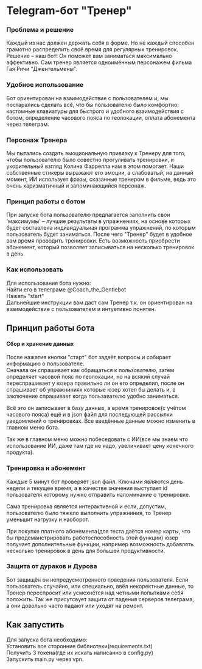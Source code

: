 # Telegram-бот "Тренер"
### Проблема и решение
Каждый из нас должен держать себя в форме. 
Но не каждый способен грамотно распределить своё время
для регулярных тренировок. Решение – наш бот! 
Он поможет вам заниматься максимально эффективно. 
Сам тренер является одноимённым персонажем 
фильма Гая Ричи "Джентельмены".
### Удобное использование
Бот ориентирован на взаимодействие с пользователем
и, мы постарались сделать всё, что бы пользователю
было комфортно: кастомные клавиатуры для быстрого и удобного
взаимодействия с ботом, определение часового пояса по
геолокации, оплата абонемента через телеграм.
### Персонаж Тренера
Мы пытались создать эмоциональную привязку к Тренеру
для того, чтобы пользователю было совестно прогуливать
тренировки, и укорительный взгляд Колина Фаррелла нам в этом помогает.
Наши собственные стикеры выражают его эмоции, а
слабоватый, на данный момент, ИИ использует фразы, сказанные тренером
в фильме, ведь это очень харизматичный и запоминающийся персонаж.
### Принцип работы с ботом
При запуске бота пользователю предлагается заполнить 
свои 'максимумы' – лучшие результаты в упражнениях, 
на основе которых будет составлена индивидуальная 
программа упражнений, по которым пользователь будет заниматься. 
После чего "Тренер" будет в удобное вам время проводить тренировки. 
Есть возможность приобрести абонемент, 
который позволяет записываться на несколько тренировок в день. 
### Как использовать
Для использования бота нужно:\
Найти его в телеграме @Coach_the_Gentlebot\
Нажать "start"\
Дальнейшие инструкции вам даст сам Тренер т.к. он 
ориентирован на взаимодействие с пользователем и интуетивно понятен.
## Принцип работы бота
#### Сбор и хранение данных
После нажатия кнопки "старт" бот задаёт 
вопросы и собирает информацию о пользователе.\
Сначала он спрашивает как обращаться к пользователю, 
затем определяет часовой пояс по геолокации, 
но на всякий случай переспрашивает у юзера 
правильно ли он его определил, после он спрашивает об упражниниях 
которые юзер хотел бы делать и, в заключение спрашивает 
когда пользавателю удобно заниматься.

Всё это он записывает в базу данных, 
а время тренировок(с учётом часового пояса) ещё и в json файл 
для последующей рассылки уведомлений о тренировках.
Все введённые данные можно изменить в главном меню бота.

Так же в главном меню можно побеседовать с ИИ(все мы знаем 
что использование ИИ, даже там где не надо, увеличивает цену 
конечного продукта).
### Тренировка и абонемент
Каждые 5 минут бот проверяет json файл. 
Ключами являются день недели и текущее время, а в качестве 
значения выступает id пользователя которому нужно 
отправить напоминание о тренировке.

Сама тренировка является интерактивной и если, допустим, 
пользователю было тяжело выполнить упражниния, то Тренер 
уменьшит нагрузку и наоборот. 

При покупке платного абонемента(для теста даётся номер карты, 
что бы продеманстрировать работоспособность этой функции) юзер
получает дополнительные функции, например возможность добавлять
несколько тренировок в день для большей продуктивности.
### Защита от дураков и Дурова
Бот защищён он непредусмотренного поведения пользователя.
Если пользователь случайно, или специально, ввёл некоректные
данные, то Тренер переспросит или усмехнётся над четными попытками
себя положить. Так же присутсвует защита от падения серверов 
телеграма, а они довольно часто падают или уходят на ремонт.
## Как запустить
Для запуска бота необходимо:\
Установить все сторонние библиотеки(requirements.txt)\
Получить 3 токена(где их искать написанно в config.py)\
Запускить main.py через vpn.
